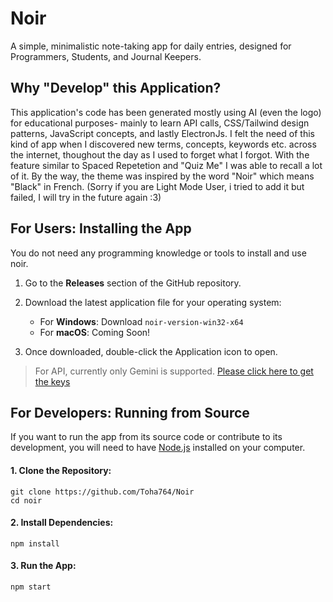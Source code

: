 # Noir

A simple, minimalistic note-taking app for daily entries, designed for Programmers, Students, and Journal Keepers.

## Why "Develop" this Application? 

This application's code has been generated mostly using AI (even the logo) for educational purposes- mainly to learn API calls, CSS/Tailwind design patterns, JavaScript concepts, and lastly ElectronJs. I felt the need of this kind of app when I discovered new terms, concepts, keywords etc. across the internet, thoughout the day as I used to forget what I forgot. With the feature similar to Spaced Repetetion and "Quiz Me" I was able to recall a lot of it. By the way, the theme was inspired by the word "Noir" which means "Black" in French. (Sorry if you are Light Mode User, i tried to add it but failed, I will try in the future again :3)

## For Users: Installing the App

You do not need any programming knowledge or tools to install and use noir.

1. Go to the **Releases** section of the GitHub repository.

2. Download the latest application file for your operating system:

   * For **Windows**: Download `noir-version-win32-x64`
   * For **macOS**: Coming Soon!

3. Once downloaded, double-click the Application icon to open. 

> For API, currently only Gemini is supported. [Please click here to get the keys](https://aistudio.google.com/app/apikey)

## For Developers: Running from Source

If you want to run the app from its source code or contribute to its development, you will need to have [Node.js](https://nodejs.org/) installed on your computer.

#### 1. Clone the Repository:

```
git clone https://github.com/Toha764/Noir
cd noir
```

#### 2. Install Dependencies:

```
npm install
```

#### 3. Run the App:

```
npm start
```
